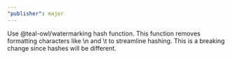 ```yaml
---
"publisher": major
---
```


Use @teal-owl/watermarking hash function. This function removes formatting characters like \n and \t to streamline hashing. This is a breaking change since hashes will be different.
